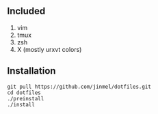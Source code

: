 ## Included

1. vim
2. tmux
3. zsh
4. X (mostly urxvt colors)

## Installation


```shell
git pull https://github.com/jinmel/dotfiles.git
cd dotfiles
./preinstall
./install
```
